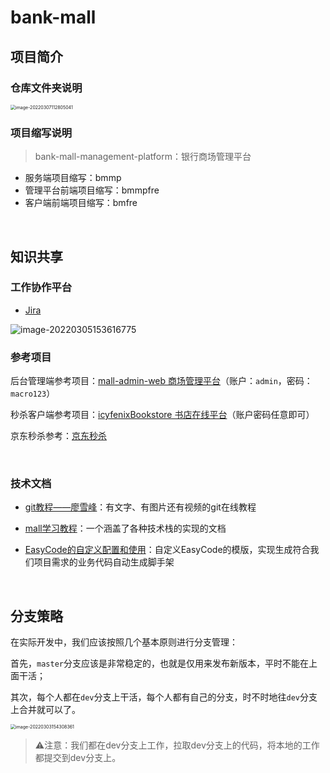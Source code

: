 # bank-mall

## 项目简介

### 仓库文件夹说明

<img src="https://cdn.jsdelivr.net/gh/pixyshu/picgo@main/image/20220307112806.png" alt="image-20220307112805041" style="zoom:50%;" />



### 项目缩写说明

> bank-mall-management-platform：银行商场管理平台

- 服务端项目缩写：bmmp
- 管理平台前端项目缩写：bmmpfre
- 客户端前端项目缩写：bmfre

<br>

## 知识共享

### 工作协作平台

- [Jira](https://shuisheng.atlassian.net/jira/software/projects/SCRUM/boards/2/roadmap?shared=&atlOrigin=eyJpIjoiNjdiMjA4NWZiMzgxNGIxMzljMDYxNGY0Y2JmNjQ3YmEiLCJwIjoiaiJ9)


![image-20220305153616775](https://cdn.jsdelivr.net/gh/pixyshu/picgo@main/image/20220305153618.png)



### 参考项目

后台管理端参考项目：[mall-admin-web 商场管理平台](https://github.com/macrozheng/mall-admin-web)（账户：`admin`，密码：`macro123`）

秒杀客户端参考项目：[icyfenixBookstore 书店在线平台](https://bookstore.icyfenix.cn/#/)（账户密码任意即可）

京东秒杀参考：[京东秒杀](https://miaosha.jd.com/)

<br>

### 技术文档

- [git教程——廖雪峰](https://www.liaoxuefeng.com/wiki/896043488029600)：有文字、有图片还有视频的git在线教程

- [mall学习教程](http://www.macrozheng.com/#/?id=mall学习教程)：一个涵盖了各种技术栈的实现的文档

- [EasyCode的自定义配置和使用](https://www.cnblogs.com/shuds/articles/15968119.html)：自定义EasyCode的模版，实现生成符合我们项目需求的业务代码自动生成脚手架

<br>

## 分支策略

在实际开发中，我们应该按照几个基本原则进行分支管理：

首先，`master`分支应该是非常稳定的，也就是仅用来发布新版本，平时不能在上面干活；

其次，每个人都在`dev`分支上干活，每个人都有自己的分支，时不时地往`dev`分支上合并就可以了。

<img src="https://cdn.jsdelivr.net/gh/pixyshu/picgo@main/image/20220303154315.png" alt="image-20220303154308361" style="zoom:50%;" />



> ⚠️注意：我们都在dev分支上工作，拉取dev分支上的代码，将本地的工作都提交到dev分支上。
>



